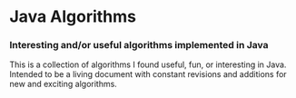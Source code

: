 # Java Algorithms

### Interesting and/or useful algorithms implemented in Java

This is a collection of algorithms I found useful, fun, or interesting in Java. Intended to be a living document with constant revisions and additions for new and exciting algorithms.
